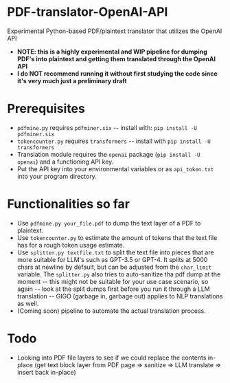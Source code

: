 # PDF-translator-OpenAI-API
Experimental Python-based PDF/plaintext translator that utilizes the OpenAI API

- **NOTE: this is a highly experimental and WIP pipeline for dumping PDF's into plaintext and getting them translated through the OpenAI API**
- **I do NOT recommend running it without first studying the code since it's very much just a preliminary draft**

# Prerequisites
- `pdfmine.py` requires `pdfminer.six` -- install with: `pip install -U pdfminer.six`
- `tokencounter.py` requires `transformers` -- install with `pip install -U transformers`
- Translation module requires the `openai` package (`pip install -U openai`) and a functioning API key.
- Put the API key into your environmental variables or as `api_token.txt` into your program directory.

# Functionalities so far
- Use `pdfmine.py your_file.pdf` to dump the text layer of a PDF to plaintext.
- Use `tokencounter.py` to estimate the amount of tokens that the text file has for a rough token usage estimate.
- Use `splitter.py textfile.txt` to split the text file into pieces that are more suitable for LLM's such as GPT-3.5 or GPT-4. It splits at 5000 chars at newline by default, but can be adjusted from the `char_limit` variable. The `splitter.py` also tries to auto-sanitize tha pdf dump at the moment -- this might not be suitable for your use case scenario, so again -- look at the split dumps first before you run it through a LLM translation -- GIGO (garbage in, garbage out) applies to NLP translations as well.
- (Coming soon) pipeline to automate the actual translation process.

# Todo
- Looking into PDF file layers to see if we could replace the contents in-place (get text block layer from PDF page => sanitize => LLM translate => insert back in-place)
